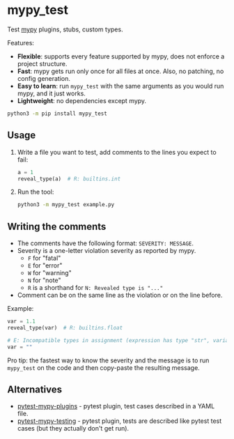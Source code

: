# mypy_test

Test [mypy](https://mypy.readthedocs.io/en/stable/) plugins, stubs, custom types.

Features:

+ **Flexible**: supports every feature supported by mypy, does not enforce a project structure.
+ **Fast**: mypy gets run only once for all files at once. Also, no patching, no config generation.
+ **Easy to learn**: run `mypy_test` with the same arguments as you would run mypy, and it just works.
+ **Lightweight**: no dependencies except mypy.

```bash
python3 -m pip install mypy_test
```

## Usage

1. Write a file you want to test, add comments to the lines you expect to fail:

    ```python
    a = 1
    reveal_type(a)  # R: builtins.int
    ```

2. Run the tool:

    ```bash
    python3 -m mypy_test example.py
    ```

## Writing the comments

+ The comments have the following format: `SEVERITY: MESSAGE`.
+ Severity is a one-letter violation severity as reported by mypy.
  + `F` for "fatal"
  + `E` for "error"
  + `W` for "warning"
  + `N` for "note"
  + `R` is a shorthand for `N: Revealed type is "..."`
+ Comment can be on the same line as the violation or on the line before.

Example:

```python
var = 1.1
reveal_type(var)  # R: builtins.float

# E: Incompatible types in assignment (expression has type "str", variable has type "float")
var = ""
```

Pro tip: the fastest way to know the severity and the message is to run `mypy_test` on the code and then copy-paste the resulting message.

## Alternatives

+ [pytest-mypy-plugins](https://github.com/typeddjango/pytest-mypy-plugins) - pytest plugin, test cases described in a YAML file.
+ [pytest-mypy-testing](https://github.com/davidfritzsche/pytest-mypy-testing) - pytest plugin, tests are described like pytest test cases (but they actually don't get run).
